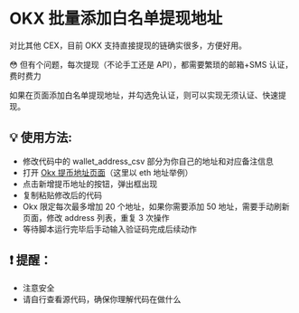 # OKX 批量添加白名单提现地址

对比其他 CEX，目前 OKX 支持直接提现的链确实很多，方便好用。

😳 但有个问题，每次提现（不论手工还是 API），都需要繁琐的邮箱+SMS 认证，费时费力

如果在页面添加白名单提现地址，并勾选免认证，则可以实现无须认证、快速提现。

## 💡 使用方法:

- 修改代码中的 wallet_address_csv 部分为你自己的地址和对应备注信息
- 打开 [Okx 提币地址页面](https://www.okx.com/cn/balance/withdrawal-address/eth/2)（这里以 eth 地址举例）
- 点击新增提币地址的按钮，弹出框出现
- 复制粘贴修改后的代码
- Okx 限定每次最多增加 20 个地址，如果你需要添加 50 地址，需要手动刷新页面，修改 address 列表，重复 3 次操作
- 等待脚本运行完毕后手动输入验证码完成后续动作

## ❗️ 提醒：

- 注意安全
- 请自行查看源代码，确保你理解代码在做什么
